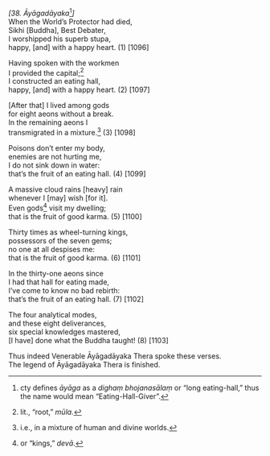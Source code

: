 *\[38. Āyāgadāyaka*[^1]*\]*  
When the World’s Protector had died,  
Sikhi \[Buddha\], Best Debater,  
I worshipped his superb stupa,  
happy, \[and\] with a happy heart. (1) \[1096\]

Having spoken with the workmen  
I provided the capital;[^2]  
I constructed an eating hall,  
happy, \[and\] with a happy heart. (2) \[1097\]

\[After that\] I lived among gods  
for eight aeons without a break.  
In the remaining aeons I  
transmigrated in a mixture.[^3] (3) \[1098\]

Poisons don’t enter my body,  
enemies are not hurting me,  
I do not sink down in water:  
that’s the fruit of an eating hall. (4) \[1099\]

A massive cloud rains \[heavy\] rain  
whenever I \[may\] wish \[for it\].  
Even gods[^4] visit my dwelling;  
that is the fruit of good karma. (5) \[1100\]

Thirty times as wheel-turning kings,  
possessors of the seven gems;  
no one at all despises me:  
that is the fruit of good karma. (6) \[1101\]

In the thirty-one aeons since  
I had that hall for eating made,  
I’ve come to know no bad rebirth:  
that’s the fruit of an eating hall. (7) \[1102\]

The four analytical modes,  
and these eight deliverances,  
six special knowledges mastered,  
\[I have\] done what the Buddha taught! (8) \[1103\]

Thus indeed Venerable Āyāgadāyaka Thera spoke these verses.  
The legend of Āyāgadāyaka Thera is finished.  
[^1]: cty defines *āyāga* as a *dighaṃ bhojanasālaṃ* or “long
    eating-hall,” thus the name would mean “Eating-Hall-Giver”.  
[^2]: lit., “root,” *mūla.*  
[^3]: i.e., in a mixture of human and divine worlds.  
[^4]: or “kings,” *devā*.
